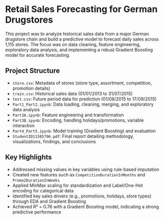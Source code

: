 # Retail Sales Forecasting for German Drugstores

This project was to analyze historical sales data from a major German drugstore chain and build a predictive model to forecast daily sales across 1,115 stores. The focus was on data cleaning, feature engineering, exploratory data analysis, and implementing a robust Gradient Boosting model for accurate forecasting.

## Project Structure

- `store.csv`: Metadata of stores (store type, assortment, competition, promotion details)
- `train.csv`: Historical sales data (01/01/2013 to 31/07/2015)
- `test.csv`: Future period data for prediction (01/08/2015 to 17/09/2015)
- `Part1_Part2.ipynb`: Data loading, cleaning, merging, and exploratory data analysis
- `Part3A.ipynb`: Feature engineering and transformation
- `Part3B.ipynb`: Encoding, handling holidays/promotions, variable interaction
- `Part4_Part5.ipynb`: Model training (Gradient Boosting) and evaluation
- `StudentID11585796.pdf`: Final report detailing methodology, visualizations, findings, and conclusions

## Key Highlights

- Addressed missing values in key variables using rule-based imputation
- Created new features such as `CompetitionDurationInMonths` and `Promo2DurationInWeeks`
- Applied MinMax scaling for standardization and Label/One-Hot encoding for categorical data
- Identified key sales drivers (e.g., promotions, holidays, store types) through EDA and Gradient Boosting
- Achieved R² = 0.76 with a Gradient Boosting model, indicating a strong predictive performance
